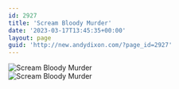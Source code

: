 ```yaml
---
id: 2927
title: 'Scream Bloody Murder'
date: '2023-03-17T13:45:35+00:00'
layout: page
guid: 'http://new.andydixon.com/?page_id=2927'
---
```


![Scream Bloody Murder](https://i0.wp.com/assets.g8x2.ldn.idrivee2-23.com/posters/Scream%20Bloody%20Murder%2001.jpg?w=1200&ssl=1 "Scream Bloody Murder")  
![Scream Bloody Murder](https://i0.wp.com/assets.g8x2.ldn.idrivee2-23.com/posters/Scream%20Bloody%20Murder%2002.jpg?w=1200&ssl=1 "Scream Bloody Murder")
